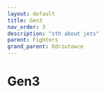 ```yaml
---
layout: default
title: Gen3
nav_order: 3
description: "sth about jets"
parent: Fighters
grand_parent: Odrzutowce
---
```


# Gen3